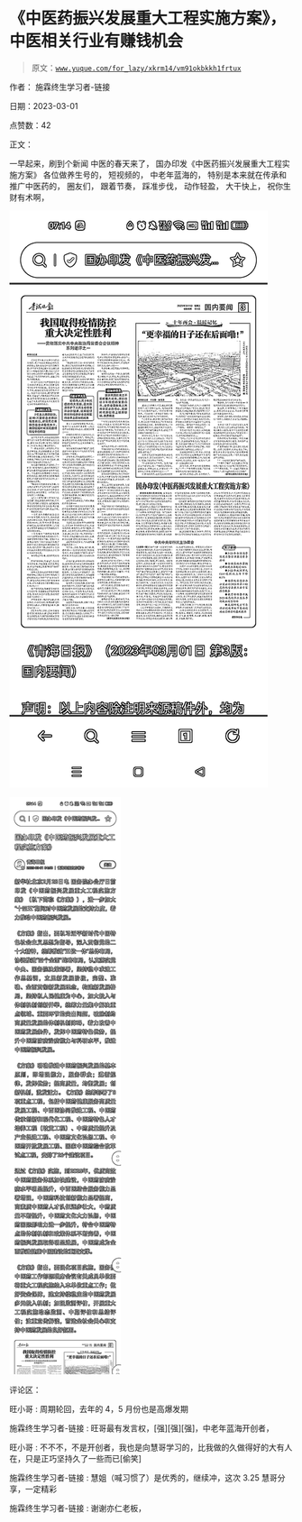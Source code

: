 # 《中医药振兴发展重大工程实施方案》，中医相关行业有赚钱机会

> 原文：[`www.yuque.com/for_lazy/xkrm14/vm91okbkkh1frtux`](https://www.yuque.com/for_lazy/xkrm14/vm91okbkkh1frtux)



作者： 施霖终生学习者-链接 

日期：2023-03-01 

点赞数：42 

正文： 

一早起来，刷到个新闻 中医的春天来了， 国办印发《中医药振兴发展重大工程实施方案》 各位做养生号的， 短视频的， 中老年蓝海的， 特别是本来就在传承和推广中医药的， 圈友们， 跟着节奏， 踩准步伐， 动作轻盈， 大干快上， 祝你生财有术啊， 

![](img/d42080aa8e69c5110513d0f1791cc653.png) 

![](img/dd8eed8c4fcc6bd5417fdf5f2ba13d6b.png) 

评论区： 

旺小哥 : 周期轮回，去年的 4，5 月份也是高爆发期 

施霖终生学习者-链接 : 旺哥最有发言权，[强][强][强]，中老年蓝海开创者， 

旺小哥 : 不不不，不是开创者，我也是向慧哥学习的，比我做的久做得好的大有人在，只是正巧坚持久了一些而已[偷笑] 

施霖终生学习者-链接 : 慧姐（喊习惯了）是优秀的，继续冲，这次 3.25 慧哥分享，一定精彩 

施霖终生学习者-链接 : 谢谢亦仁老板， 


